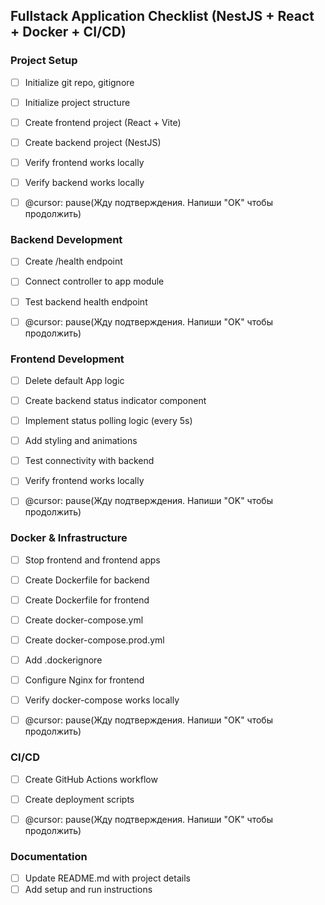 ## Fullstack Application Checklist (NestJS + React + Docker + CI/CD)


### Project Setup
- [ ] Initialize git repo, gitignore
- [ ] Initialize project structure
- [ ] Create frontend project (React + Vite)
- [ ] Create backend project (NestJS)
- [ ] Verify frontend works locally
- [ ] Verify backend works locally
- [ ] @cursor: pause(Жду подтверждения. Напиши "OK" чтобы продолжить)


### Backend Development
- [ ] Create /health endpoint
- [ ] Connect controller to app module
- [ ] Test backend health endpoint
- [ ] @cursor: pause(Жду подтверждения. Напиши "OK" чтобы продолжить)


### Frontend Development
- [ ] Delete default App logic
- [ ] Create backend status indicator component
- [ ] Implement status polling logic (every 5s)
- [ ] Add styling and animations
- [ ] Test connectivity with backend
- [ ] Verify frontend works locally
- [ ] @cursor: pause(Жду подтверждения. Напиши "OK" чтобы продолжить)


### Docker & Infrastructure
- [ ] Stop frontend and frontend apps
- [ ] Create Dockerfile for backend
- [ ] Create Dockerfile for frontend
- [ ] Create docker-compose.yml
- [ ] Create docker-compose.prod.yml
- [ ] Add .dockerignore
- [ ] Configure Nginx for frontend
- [ ] Verify docker-compose works locally
- [ ] @cursor: pause(Жду подтверждения. Напиши "OK" чтобы продолжить)


### CI/CD
- [ ] Create GitHub Actions workflow
- [ ] Create deployment scripts
- [ ] @cursor: pause(Жду подтверждения. Напиши "OK" чтобы продолжить)


### Documentation
- [ ] Update README.md with project details
- [ ] Add setup and run instructions
